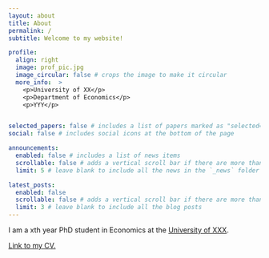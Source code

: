 ```yaml
---
layout: about
title: About
permalink: /
subtitle: Welcome to my website!

profile:
  align: right
  image: prof_pic.jpg
  image_circular: false # crops the image to make it circular
  more_info:  >
    <p>University of XX</p>
    <p>Department of Economics</p>
    <p>YYY</p>


selected_papers: false # includes a list of papers marked as "selected={true}"
social: false # includes social icons at the bottom of the page

announcements:
  enabled: false # includes a list of news items
  scrollable: false # adds a vertical scroll bar if there are more than 3 news items
  limit: 5 # leave blank to include all the news in the `_news` folder

latest_posts:
  enabled: false
  scrollable: false # adds a vertical scroll bar if there are more than 3 new posts items
  limit: 3 # leave blank to include all the blog posts
---
```


I am a xth year PhD student in Economics at the <a href="https://www.google.com" target="_blank" rel="noopener noreferrer">University of XXX</a>.

<a href="https://lukintest.github.io/assets/pdf/CV.pdf" target="_blank" rel="noopener noreferrer">Link to my CV.</a>

